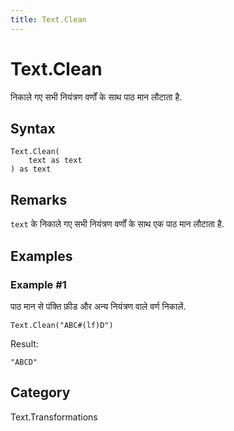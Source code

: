 ```yaml
---
title: Text.Clean
---
```


# Text.Clean


निकाले गए सभी नियंत्रण वर्णों के साथ पाठ मान लौटाता है.


## Syntax

```powerquery
Text.Clean(
    text as text
) as text
```


## Remarks

<code>text</code> के निकाले गए सभी नियंत्रण वर्णों के साथ एक पाठ मान लौटाता है.


## Examples

### Example #1 
पाठ मान से पंक्ति फ़ीड और अन्य नियंत्रण वाले वर्ण निकालें.
```powerquery
Text.Clean("ABC#(lf)D")
```

Result: 
```powerquery
"ABCD"
```




## Category
Text.Transformations
